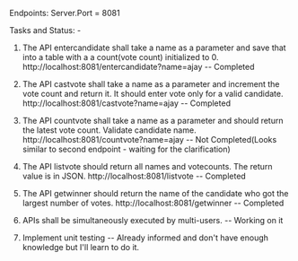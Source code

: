 
 Endpoints:
   Server.Port = 8081

Tasks and Status: -

1. The API entercandidate shall take a name as a parameter and save that into a table with a a count(vote count) initialized to 0.
 http://localhost:8081/entercandidate?name=ajay -- Completed

2. The API castvote shall take a name as a parameter and increment the vote count and return it. It should enter vote only for a valid candidate.
 http://localhost:8081/castvote?name=ajay -- Completed
 
3. The API countvote shall take a name as a parameter and should return the latest vote count. Validate candidate name.
 http://localhost:8081/countvote?name=ajay -- Not Completed(Looks similar to second endpoint - waiting for the clarification)

4. The API listvote should return all names and votecounts. The return value is in JSON.
 http://localhost:8081/listvote -- Completed

5. The API getwinner should return the name of the candidate who got the largest number of votes.
 http://localhost:8081/getwinner -- Completed

6. APIs shall be simultaneously executed by multi-users. -- Working on it

7. Implement unit testing -- Already informed and don't have enough knowledge but I'll learn to do it.


